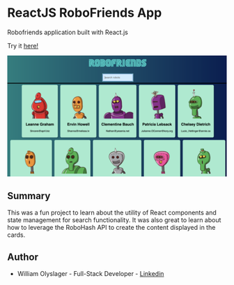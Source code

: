 # ReactJS RoboFriends App

Robofriends application built with React.js

Try it [here!](https://wolyslager.github.io/React-Robot-Search/)

![alt text](screenshot.png?raw=true)

## Summary
This was a fun project to learn about the utility of React components and state management for search functionality. It was also great to learn about how to leverage the RoboHash API to create the content displayed in the cards. 

## Author 
* William Olyslager - Full-Stack Developer - [Linkedin](https://www.linkedin.com/in/william-olyslager-082151138/)
